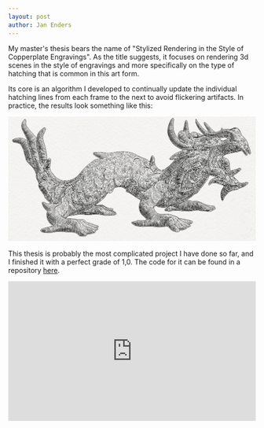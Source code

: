 ```yaml
---
layout: post
author: Jan Enders
---
```


My master's thesis bears the name of "Stylized Rendering in the Style of Copperplate Engravings".
As the title suggests, it focuses on rendering 3d scenes in the style of engravings and more specifically on the type of hatching that is common in this art form.

Its core is an algorithm I developed to continually update the individual hatching lines from each frame to the next to avoid flickering artifacts.
In practice, the results look something like this:

![Screenshot Master's Thesis](images/ScreenshotMaster.png)

This thesis is probably the most complicated project I have done so far, and I finished it with a perfect grade of 1,0.
The code for it can be found in a repository [here](https://github.com/Aldurethar/Copperplate).

<div style="padding:56.25% 0 0 0;position:relative;"><iframe src="https://player.vimeo.com/video/707905939?h=6ac5868f9e&amp;badge=0&amp;autopause=0&amp;player_id=0&amp;app_id=58479" frameborder="0" allow="autoplay; fullscreen; picture-in-picture" allowfullscreen style="position:absolute;top:0;left:0;width:100%;height:100%;" title="Stylized Rendering in the Style of Copperplate Engravings"></iframe></div><script src="https://player.vimeo.com/api/player.js"></script>